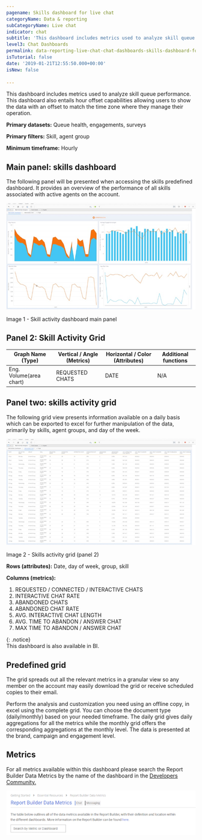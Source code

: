 ```yaml
---
pagename: Skills dashboard for live chat
categoryName: Data & reporting
subCategoryName: Live chat
indicator: chat
subtitle: 'This dashboard includes metrics used to analyze skill queue performance '
level3: Chat Dashboards
permalink: data-reporting-live-chat-chat-dashboards-skills-dashboard-for-live-chat.html
isTutorial: false
date: '2019-01-21T12:55:50.000+00:00'
isNew: false

---
```

This dashboard includes metrics used to analyze skill queue performance. This dashboard also entails hour offset capabilities allowing users to show the data with an offset to match the time zone where they manage their operation.

**Primary datasets:** Queue health, engagements, surveys

**Primary filters:** Skill, agent group

**Minimum timeframe:** Hourly

## Main panel: skills dashboard

The following panel will be presented when accessing the skills predefined dashboard. It provides an overview of the performance of all skills associated with active agents on the account.

![](/img/Skill-Activity-Dashboard.jpg)

Image 1 - Skill activity dashboard main panel

## Panel 2: Skill Activity Grid

| Graph Name (Type) | Vertical / Angle (Metrics) | Horizontal / Color (Attributes) | Additional functions |
| --- | --- | --- | --- |
| Eng. Volume(area chart) | REQUESTED CHATS | DATE | N/A |

## Panel two: skills activity grid

The following grid view presents information available on a daily basis which can be exported to excel for further manipulation of the data, primarily by skills, agent groups, and day of the week.

![](/img/Skill-Activity-Grid.jpg)

Image 2 - Skills activity grid (panel 2)

**Rows (attributes):** Date, day of week, group, skill

**Columns (metrics):**

1. REQUESTED / CONNECTED / INTERACTIVE CHATS
2. INTERACTIVE CHAT RATE
3. ABANDONED CHATS
4. ABANDONED CHAT RATE
5. AVG. INTERACTIVE CHAT LENGTH
6. AVG. TIME TO ABANDON / ANSWER CHAT
7. MAX TIME TO ABANDON / ANSWER CHAT

{: .notice}  
This dashboard is also available in BI.

## Predefined grid

The grid spreads out all the relevant metrics in a granular view so any member on the account may easily download the grid or receive scheduled copies to their email.

Perform the analysis and customization you need using an offline copy, in excel using the complete grid. You can choose the document type (daily/monthly) based on your needed timeframe. The daily grid gives daily aggregations for all the metrics while the monthly grid offers the corresponding aggregations at the monthly level. The data is presented at the brand, campaign and engagement level.

## Metrics

For all metrics available within this dashboard please search the Report Builder Data Metrics by the name of the dashboard in the [Developers Community.](https://developers.liveperson.com/essential-resources-report-builder-data-metrics.html#documenttitlecontainer)

![](/img/General-Data-metrics-table.png)
